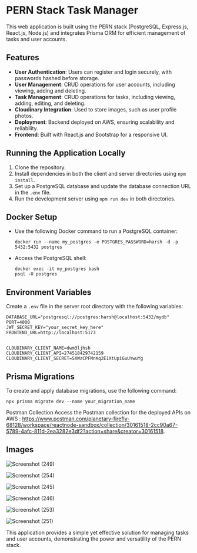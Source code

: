 # PERN Stack Task Manager

This web application is built using the PERN stack (PostgreSQL, Express.js, React.js, Node.js) and integrates Prisma ORM for efficient management of tasks and user accounts.

## Features

- **User Authentication**: Users can register and login securely, with passwords hashed before storage.
- **User Management**: CRUD operations for user accounts, including viewing, adding and deleting.
- **Task Management**: CRUD operations for tasks, including viewing, adding, editing, and deleting.
- **Cloudinary Integration**: Used to store images, such as user profile photos.
- **Deployment**: Backend deployed on AWS, ensuring scalability and reliability.
- **Frontend**: Built with React.js and Bootstrap for a responsive UI.

## Running the Application Locally

1. Clone the repository.
2. Install dependencies in both the client and server directories using `npm install`.
3. Set up a PostgreSQL database and update the database connection URL in the `.env` file.
4. Run the development server using `npm run dev` in both directories.

## Docker Setup

- Use the following Docker command to run a PostgreSQL container:
  ```
  docker run --name my_postgres -e POSTGRES_PASSWORD=harsh -d -p 5432:5432 postgres
  ```
- Access the PostgreSQL shell:
  ```
  docker exec -it my_postgres bash
  psql -U postgres
  ```

## Environment Variables

Create a `.env` file in the server root directory with the following variables:
  ```
  DATABASE_URL="postgresql://postgres:harsh@localhost:5432/mydb"
  PORT=4000
  JWT_SECRET_KEY="your_secret_key_here"
  FRONTEND_URL=http://localhost:5173

 
  CLOUDINARY_CLIENT_NAME=dwm3ljhsh
  CLOUDINARY_CLIENT_API=274518429742159
  CLOUDINARY_CLIENT_SECRET=SXWzCPFMnKq2E1XtUpiGuUYwuYg
  ```

## Prisma Migrations
To create and apply database migrations, use the following command:
```
npx prisma migrate dev --name your_migration_name
```

Postman Collection
Access the Postman collection for the deployed APIs on AWS : https://www.postman.com/planetary-firefly-68128/workspace/reactnode-sandbox/collection/30161518-2cc90a67-5789-4afc-811d-2ea3282e3df2?action=share&creator=30161518.

## Images

![Screenshot (249)](https://github.com/Harshsharma836/pern-stack-task-manager/assets/70514943/2a75a4d5-fa99-4e01-8ec6-8b1bddf0c18d)

![Screenshot (254)](https://github.com/Harshsharma836/pern-stack-task-manager/assets/70514943/e1f6d12b-2f39-4c8f-9f75-a98febd12fbd)

![Screenshot (245)](https://github.com/Harshsharma836/pern-stack-task-manager/assets/70514943/e547c361-0ac2-4859-a6c5-32c4bcf71dab)

![Screenshot (246)](https://github.com/Harshsharma836/pern-stack-task-manager/assets/70514943/72796492-7399-4577-937e-8067fbe45b9a)

![Screenshot (253)](https://github.com/Harshsharma836/pern-stack-task-manager/assets/70514943/c4d6a2b7-4780-4137-aaac-6ca871c42fdf)

![Screenshot (251)](https://github.com/Harshsharma836/pern-stack-task-manager/assets/70514943/3777c57b-e5b0-4d1c-a202-cb3d2e25b365)

This application provides a simple yet effective solution for managing tasks and user accounts, demonstrating the power and versatility of the PERN stack.
